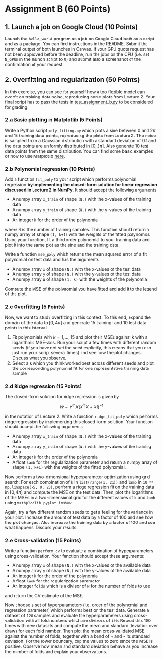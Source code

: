 # Assignment B (60 Points)

## 1. Launch a job on Google Cloud (10 Points)

Launch the `hello_world` program as a job on Google Cloud both as a script and as a package. You can find instructions in the README. Submit the terminal output of both launches in Canvas. If your GPU quota request has not been approved before the deadline, run the jobs on the CPU (i.e. set `N_GPUS` in the launch script to 0) and submit also a screenshot of the confirmation of your request.

## 2. Overfitting and regularization (50 Points)

In this exercise, you can see for yourself how a too flexible model can overfit on training data noise, reproducing some plots from Lecture 2. Your final script has to pass the tests in [test_assignment_b.py](test_assignment_b.py) to be considered for grading.

### 2.a Basic plotting in Matplotlib (5 Points)

Write a Python script `poly_fitting.py` which plots a sine between 0 and $2\pi$ and 15 training data points, reproducing the plots from Lecture 2. The noise is sampled from a Gaussian distribution with a standard deviation of 0.1 and the data points are uniformly distributed in $[0,2\pi]$. Also generate 10 test data points from the same distribution. You can find some basic examples of how to use Matplotlib [here](https://matplotlib.org/stable/plot_types/index.html).

### 2.b Polynomial regression (10 Points)

Add a function `fit_poly` to your script which performs polynomial regression **by implementing the closed-form solution for linear regression discussed in Lecture 2 in NumPy**. It should accept the following arguments
- A numpy array `x_train` of shape `(N,)` with the x-values of the training data
- A numpy array `y_train` of shape `(N,)` with the y-values of the training data
- An integer `k` for the order of the polynomial

where `N` is the number of training samples. This function should return a numpy array of shape `(1, k+1)` with the weights of the fitted polynomial. Using your function, fit a third order polynomial to your training data and plot it into the same plot as the sine and the training data.

Write a function `mse_poly` which returns the mean squared error of a fit polynomial on test data and has the arguments
- A numpy array `x` of shape `(N,)` with the x-values of the test data
- A numpy array `y` of shape `(N,)` with the y-values of the test data
- A numpy array `W` of shape `(1, k)` with the weights of the polynomial

Compute the MSE of the polynomial you have fitted and add it to the legend of the plot.

### 2.c Overfitting (5 Points)

Now, we want to study overfitting in this context. To this end, expand the domain of the data to $[0,4\pi]$ and generate 15 training- and 10 test data points in this interval.

1. Fit polynomials with $k=1,\dots,15$ and plot their MSEs against k with a logarithmic MSE-axis. Run your script a few times with different random seeds (if you have not set the seed explicitly, this means that you can just run your script several times) and see how the plot changes. Discuss what you observe.
2. Select a `k` which you think worked best across different seeds and plot the
   corresponding polynomial fit for one representative training data sample

### 2.d Ridge regression (15 Points)

The closed-form solution for ridge regression is given by
```math
W = Y^\top X \left(X^\top X + \lambda 1\right)^{-1}
```
in the notation of Lecture 2. Write a function `ridge_fit_poly` which performs ridge regression by implementing this closed-form solution. Your function should accept the following arguments
- A numpy array `x_train` of shape `(N,)` with the x-values of the training data
- A numpy array `y_train` of shape `(N,)` with the y-values of the training data
- An integer `k` for the order of the polynomial
- A float `lamb` for the regularization parameter
and return a numpy array of shape `(1, k+1)` with the weights of the fitted polynomial.

Now perform a two-dimensional hyperparameter optimization using grid search: For each combination of `k` in `list(range(1, 21))` and `lamb` in `10 ** np.linspace(-5, 0, 20)`, perform a ridge regression fit on the training data in $[0,4\pi]$ and compute the MSE on the test data. Then, plot the logarithms of the MSEs in a two-dimensional grid for the different values of `k` and `lamb` using `mathplotlib.pyplot.imshow`.

Again, try a few different random seeds to get a feeling for the variance in your plot. Increase the amount of test data by a factor of 100 and see how the plot changes. Also increase the training data by a factor of 100 and see what happens. Discuss your results.

### 2.e Cross-validation (15 Points)

Write a function `perform_cv` to evaluate a combination of hyperparameters using cross-validation. Your function should accept these arguments:
- A numpy array `x` of shape `(N,)` with the x-values of the available data
- A numpy array `y` of shape `(N,)` with the y-values of the available data
- An integer `k` for the order of the polynomial
- A float `lamb` for the regularization parameter
- An integer `folds` which is a divisor of `N` for the number of folds to use

and return the CV estimate of the MSE.

Now choose a set of hyperparameters (i.e. order of the polynomial and regression parameter) which performs best on the test data. Generate a dataset of `120` samples and evaluate the hyperparameters using cross-validation with all fold numbers which are divisors of `120`. Repeat this 100 times with new datasets and compute the mean and standard deviation over draws for each fold number. Then plot the mean cross-validated MSE against the number of folds, together with a band of + and - its standard deviation. For the lower boundary, clip the values to zero since the MSE is positive. Observe how mean and standard deviation behave as you increase the number of folds and explain your observations.
